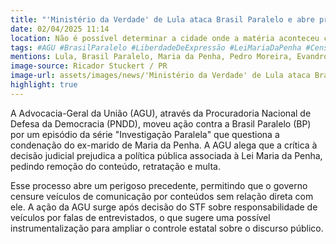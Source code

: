 ```yaml
---
title: "'Ministério da Verdade' de Lula ataca Brasil Paralelo e abre precedente perigoso"
date: 02/04/2025 11:14
location: Não é possível determinar a cidade onde a matéria aconteceu com base no texto fornecido
tags: #AGU #BrasilParalelo #LiberdadeDeExpressão #LeiMariaDaPenha #Censura #Democracia #STF #Judicialização #ControleEstatal #DebateJurídico #abc360noticias
mentions: Lula, Brasil Paralelo, Maria da Penha, Pedro Moreira, Evandro Ramos Caetano.
image-source: Ricador Stuckert / PR
image-url: assets/images/news/'Ministério da Verdade' de Lula ataca Brasil Paralelo e abre precedente perigoso.jpg
highlight: true
---
```


A Advocacia-Geral da União (AGU), através da Procuradoria Nacional de Defesa da Democracia (PNDD), moveu ação contra a Brasil Paralelo (BP) por um episódio da série "Investigação Paralela" que questiona a condenação do ex-marido de Maria da Penha. A AGU alega que a crítica à decisão judicial prejudica a política pública associada à Lei Maria da Penha, pedindo remoção do conteúdo, retratação e multa. 

Esse processo abre um perigoso precedente, permitindo que o governo censure veículos de comunicação por conteúdos sem relação direta com ele. A ação da AGU surge após decisão do STF sobre responsabilidade de veículos por falas de entrevistados, o que sugere uma possível instrumentalização para ampliar o controle estatal sobre o discurso público.
